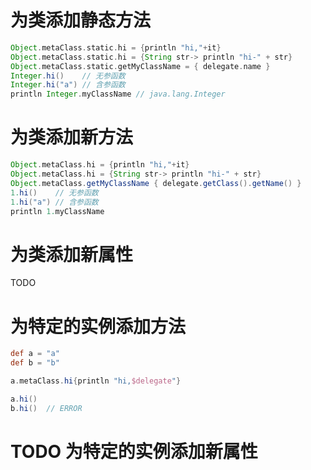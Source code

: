 # 为类添加静态方法

```groovy
Object.metaClass.static.hi = {println "hi,"+it}                            
Object.metaClass.static.hi = {String str-> println "hi-" + str}
Object.metaClass.static.getMyClassName = { delegate.name }
Integer.hi()    // 无参函数
Integer.hi("a") // 含参函数
println Integer.myClassName // java.lang.Integer  
```

# 为类添加新方法

```groovy
Object.metaClass.hi = {println "hi,"+it}                            
Object.metaClass.hi = {String str-> println "hi-" + str}
Object.metaClass.getMyClassName { delegate.getClass().getName() }
1.hi()    // 无参函数
1.hi("a") // 含参函数
println 1.myClassName
```

# 为类添加新属性
TODO

# 为特定的实例添加方法

```groovy
def a = "a" 
def b = "b" 

a.metaClass.hi{println "hi,$delegate"}

a.hi()
b.hi()  // ERROR 
```

# TODO 为特定的实例添加新属性

